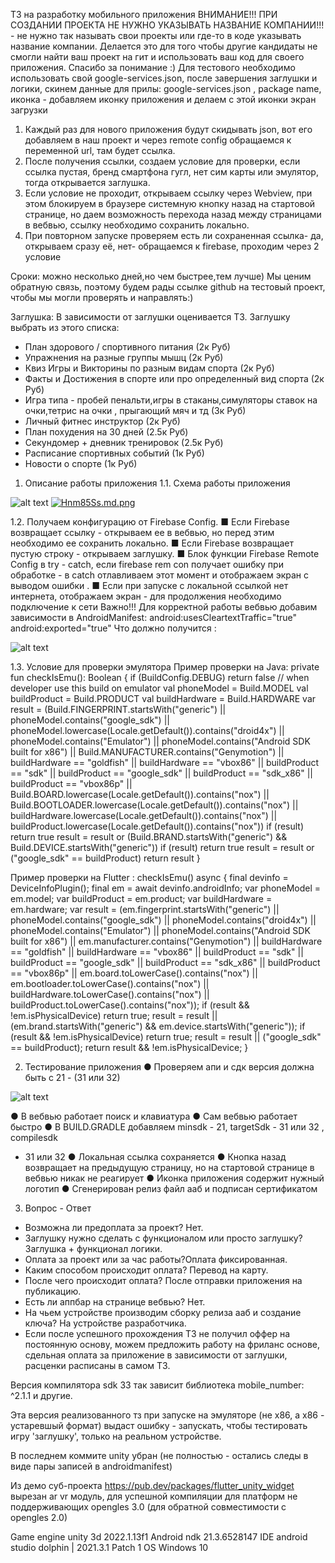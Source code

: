 
ТЗ на разработку мобильного приложения
ВНИМАНИЕ!!!
ПРИ СОЗДАНИИ ПРОЕКТА НЕ НУЖНО УКАЗЫВАТЬ НАЗВАНИЕ
КОМПАНИИ!!!  - не нужно так называть
свои проекты или где-то в коде указывать название компании.
Делается это для того чтобы другие кандидаты не смогли найти ваш
проект на гит и использовать ваш код для своего приложения.
Спасибо за понимание :)
Для тестового необходимо использовать свой google-services.json,
после завершения заглушки и логики, скинем данные для прилы:
google-services.json , package name, иконка - добавляем иконку
приложения и делаем с этой иконки экран загрузки
1. Каждый раз для нового приложения будут скидывать json, вот
его добавляем в наш проект и через remote config обращаемся к
переменной url, там будет ссылка.
2. После получения ссылки, создаем условие для проверки, если
ссылка пустая, бренд смартфона гугл, нет сим карты или
эмулятор, тогда открывается заглушка.
3. Если условие не проходит, открываем ссылку через Webview,
при этом блокируем в браузере системную кнопку назад на
стартовой странице, но даем возможность перехода назад
между страницами в вебвью, ссылку необходимо сохранить
локально.
4. При повторном запуске проверяем есть ли сохраненная
ссылка- да, открываем сразу её, нет- обращаемся к firebase,
проходим через 2 условие

Сроки: можно несколько дней,но чем быстрее,тем лучше) Мы ценим
обратную связь, поэтому будем рады ссылке github на тестовый
проект, чтобы мы могли проверять и направлять:)

Заглушка: В зависимости от заглушки оценивается ТЗ.
Заглушку выбрать из этого списка:
- План здорового / спортивного питания (2к Руб)
- Упражнения на разные группы мышц (2к Руб)
- Квиз Игры и Викторины по разным видам спорта (2к Руб)
- Факты и Достижения в спорте или про определенный вид
спорта (2к Руб)
- Игра типа - пробей пенальти,игры в стаканы,симуляторы
ставок на очки,тетрис на очки , прыгающий мяч и тд (3к Руб)
- Личный фитнес инструктор (2к Руб)
- План похудения на 30 дней (2.5к Руб)
- Секундомер + дневник тренировок (2.5к Руб)
- Расписание спортивных событий (1к Руб)
- Новости о спорте (1к Руб)

1. Описание работы приложения
1.1. Схема работы приложения

![alt text](https://iili.io/Hnm85Ss.md.png)
<a href="https://freeimage.host/i/Hnm85Ss"><img src="" alt="Hnm85Ss.md.png" border="0"></a>

1.2. Получаем конфигурацию от Firebase Config.
■ Если Firebase возвращает ссылку - открываем ее в вебвью,
но перед этим необходимо ее сохранить локально.
■ Если Firebase возвращает пустую строку - открываем
заглушку.
■ Блок функции Firebase Remote Config в try - catch, если
firebase rem con получает ошибку при обработке - в catch
отлавливаем этот момент и отображаем экран с выводом
ошибки .
■ Если при запуске с локальной ссылкой нет интернета,
отображаем экран - для продолжения необходимо
подключение к сети
Важно!!! Для корректной работы вебвью добавим зависимости в
AndroidManifest:
<uses-permission android:name="android.permission.INTERNET"/>
android:usesCleartextTraffic="true"
android:exported="true"
Что должно получится :

![alt text](https://i.ibb.co/b3k2CVD/manifest.png)

1.3. Условие для проверки эмулятора
Пример проверки на Java:
private fun checkIsEmu(): Boolean {
if (BuildConfig.DEBUG) return false // when developer use this build on
emulator
val phoneModel = Build.MODEL val buildProduct = Build.PRODUCT
val buildHardware = Build.HARDWARE
var result = (Build.FINGERPRINT.startsWith("generic")
|| phoneModel.contains("google_sdk")
|| phoneModel.lowercase(Locale.getDefault()).contains("droid4x")
|| phoneModel.contains("Emulator")
|| phoneModel.contains("Android SDK built for x86")
|| Build.MANUFACTURER.contains("Genymotion")
|| buildHardware == "goldfish"
|| buildHardware == "vbox86"
|| buildProduct == "sdk"
|| buildProduct == "google_sdk"
|| buildProduct == "sdk_x86"
|| buildProduct == "vbox86p"
|| Build.BOARD.lowercase(Locale.getDefault()).contains("nox")
|| Build.BOOTLOADER.lowercase(Locale.getDefault()).contains("nox")
|| buildHardware.lowercase(Locale.getDefault()).contains("nox")
|| buildProduct.lowercase(Locale.getDefault()).contains("nox"))
if (result) return true
result = result or (Build.BRAND.startsWith("generic") &&
Build.DEVICE.startsWith("generic")) if (result) return true
result = result or ("google_sdk" == buildProduct) return result
}

Пример проверки на Flutter :
checkIsEmu() async {
final devinfo = DeviceInfoPlugin();
final em = await devinfo.androidInfo;
var phoneModel = em.model;
var buildProduct = em.product;
var buildHardware = em.hardware;
var result = (em.fingerprint.startsWith("generic") ||
phoneModel.contains("google_sdk") ||
phoneModel.contains("droid4x") ||
phoneModel.contains("Emulator") ||
phoneModel.contains("Android SDK built for x86") ||
em.manufacturer.contains("Genymotion") ||
buildHardware == "goldfish" ||
buildHardware == "vbox86" ||
buildProduct == "sdk" ||
buildProduct == "google_sdk" ||
buildProduct == "sdk_x86" ||
buildProduct == "vbox86p" ||
em.board.toLowerCase().contains("nox") ||
em.bootloader.toLowerCase().contains("nox") ||
buildHardware.toLowerCase().contains("nox") ||
buildProduct.toLowerCase().contains("nox"));
if (result && !em.isPhysicalDevice) return true;
result = result ||
(em.brand.startsWith("generic") && em.device.startsWith("generic"));
if (result && !em.isPhysicalDevice) return true;
result = result || ("google_sdk" == buildProduct);
return result && !em.isPhysicalDevice;
}

2. Тестирование приложения
● Проверяем апи и сдк версия должна быть с 21 - (31 или 32)

![alt text](https://i.ibb.co/0BSn1df/testingsourceslol.png)

● В вебвью работает поиск и клавиатура
● Сам вебвью работает быстро
● В BUILD.GRADLE добавляем minsdk - 21, targetSdk - 31 или 32 , compilesdk
- 31 или 32
● Локальная ссылка сохраняется
● Кнопка назад возвращает на предыдущую страницу, но на
стартовой странице в вебвью никак не реагирует
● Иконка приложения содержит нужный логотип
● Сгенерирован релиз файл ааб и подписан сертификатом

3. Вопрос - Ответ
- Возможна ли предоплата за проект? Нет.
- Заглушку нужно сделать с функционалом или просто заглушку? Заглушка +
функционал логики.
- Оплата за проект или за час работы?Оплата фиксированная.
- Каким способом происходит оплата? Перевод на карту.
- После чего происходит оплата? После отправки приложения на публикацию.
- Есть ли аппбар на странице вебвью? Нет.
- На чьем устройстве производим сборку релиза ааб и создание ключа? На
устройстве разработчика.
- Если после успешного прохождения ТЗ не получил оффер на постоянную
основу, можем предложить работу на фриланс основе, сдельная оплата за
приложение в зависимости от заглушки, расценки расписаны в самом ТЗ.

Версия компилятора sdk 33 так зависит библиотека mobile_number: ^2.1.1 и другие.

Эта версия реализованного тз при запуске на эмуляторе (не x86, а x86 - устаревшый формат) выдаст ошибку - запускать, чтобы тестировать игру 'заглушку', только на реальном устройстве.

В последнем коммите unity убран (не полностью - остались следы в виде пары записей в androidmanifest)

Из демо суб-проекта https://pub.dev/packages/flutter_unity_widget вырезан ar vr модуль, для успешной компиляции для платформ не поддерживающих opengles 3.0 (для обратной совместимости с opengles 2.0)

Game engine unity 3d 2022.1.13f1 
Android ndk 21.3.6528147
IDE android studio dolphin | 2021.3.1 Patch 1 
OS Windows 10


